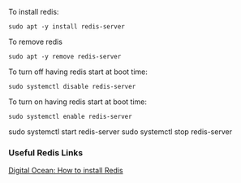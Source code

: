 
To install redis:
```
sudo apt -y install redis-server
```

To remove redis
```
sudo apt -y remove redis-server
```

To turn off having redis start at boot time:
```
sudo systemctl disable redis-server
```

To turn on having redis start at boot time:
```
sudo systemctl enable redis-server
```

sudo systemctl start redis-server
sudo systemctl stop redis-server

### Useful Redis Links

[Digital Ocean: How to install Redis](https://www.digitalocean.com/community/tutorials/how-to-install-and-secure-redis-on-ubuntu-18-04)
